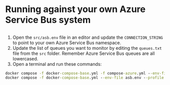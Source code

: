 # Running against your own Azure Service Bus system

##

1. Open the `src/asb.env` file in an editor and update the `CONNECTION_STRING` to point to your own Azure Service Bus namespace.
2. Update the list of queues you want to monitor by editing the `queues.txt` file from the `src` folder. Remember Azure Service Bus queues are all lowercased.
3. Open a terminal and run these commands:

```cmd
docker compose -f docker-compose-base.yml -f compose-azure.yml --env-file asb.env down
docker compose -f docker-compose-base.yml --env-file asb.env --profile infrastructure up
```
